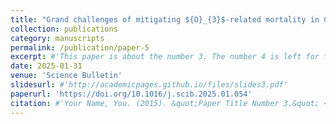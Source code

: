 ```yaml
---
title: "Grand challenges of mitigating ${O}_{3}$-related mortality in China by 2060"
collection: publications
category: manuscripts
permalink: /publication/paper-5
excerpt: #'This paper is about the number 3. The number 4 is left for future work.'
date: 2025-01-31
venue: 'Science Bulletin'
slidesurl: #'http://academicpages.github.io/files/slides3.pdf'
paperurl: 'https://doi.org/10.1016/j.scib.2025.01.054'
citation: #'Your Name, You. (2015). &quot;Paper Title Number 3.&quot; <i>Journal 1</i>. 1(3).'
---
```

